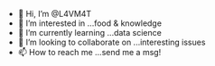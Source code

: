 - 👋 Hi, I’m @L4VM4T
- 👀 I’m interested in ...food & knowledge
- 🌱 I’m currently learning ...data science
- 💞️ I’m looking to collaborate on ...interesting issues
- 📫 How to reach me ...send me a msg!

<!---
L4VM4T/L4VM4T is a ✨ special ✨ repository because its `README.md` (this file) appears on your GitHub profile.
You can click the Preview link to take a look at your changes.
--->
